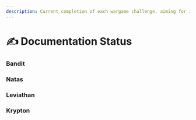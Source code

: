 ```yaml
---
description: Current completion of each wargame challenge, aiming for 100%
---
```


# ✍️ Documentation Status

### Bandit

### Natas

### Leviathan

### Krypton







